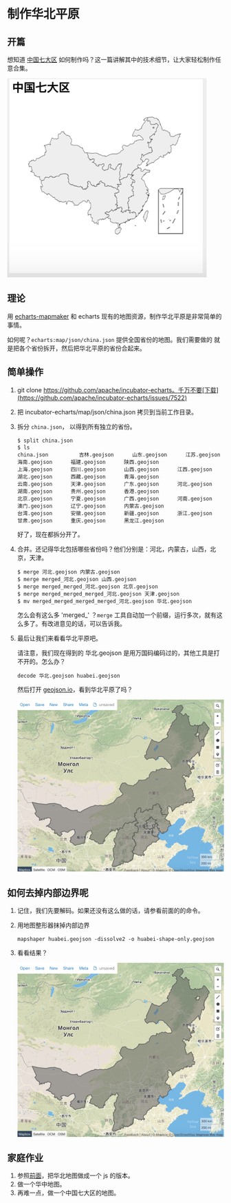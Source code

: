 # 制作华北平原

## 开篇

想知道 [中国七大区](https://echarts-maps.github.io/echarts-china-misc-js/preview.html)
如何制作吗？这一篇讲解其中的技术细节，让大家轻松制作任意合集。

![seven areas](../image/seven-areas.png)

## 理论

用 [echarts-mapmaker](../tools/mapmaker) 和 echarts 现有的地图资源，制作华北平原是非常简单的事情。

如何呢？`echarts:map/json/china.json` 提供全国省份的地图。我们需要做的
就是把各个省份拆开，然后把华北平原的省份合起来。

## 简单操作

1. git clone https://github.com/apache/incubator-echarts。千万不要[下载](https://github.com/apache/incubator-echarts/issues/7522)
1. 把 incubator-echarts/map/json/china.json 拷贝到当前工作目录。
1. 拆分 `china.json`， 以得到所有独立的省份。

    ```
    $ split china.json
    $ ls
    china.json  		吉林.geojson		山东.geojson		江苏.geojson		海南.geojson		福建.geojson		陕西.geojson
    上海.geojson		四川.geojson		山西.geojson		江西.geojson		湖北.geojson		西藏.geojson		青海.geojson
    云南.geojson		天津.geojson		广东.geojson		河北.geojson		湖南.geojson		贵州.geojson		香港.geojson
    北京.geojson		宁夏.geojson		广西.geojson		河南.geojson		澳门.geojson		辽宁.geojson		内蒙古.geojson
    台湾.geojson		安徽.geojson		新疆.geojson		浙江.geojson		甘肃.geojson		重庆.geojson		黑龙江.geojson
    ```

    好了，现在都拆分开了。

2. 合并。还记得华北包括哪些省份吗？他们分别是：河北，内蒙古，山西，北京，天津。

    ```
    $ merge 河北.geojson 内蒙古.geojson 
    $ merge merged_河北.geojson 山西.geojson 
    $ merge merged_merged_河北.geojson 北京.geojson 
    $ merge merged_merged_merged_河北.geojson 天津.geojson 
    $ mv merged_merged_merged_merged_河北.geojson 华北.geojson
    ```

    怎么会有这么多 'merged_' ？`merge` 工具自动加一个前缀，运行多次，就有这么多了。有改进意见的话，可以告诉我。

3. 最后让我们来看看华北平原吧。

    请注意，我们现在得到的 华北.geojson 是用万国码编码过的，其他工具是打不开的。怎么办？

    ```
    decode 华北.geojson huabei.geojson
    ```

    然后打开 [geojson.io](http://geojson.io)，看到华北平原了吗？


    ![华北](../image/hua-bei.png)


## 如何去掉内部边界呢

1. 记住，我们先要解码。如果还没有这么做的话，请参看前面的的命令。
1. 用地图整形器抹掉内部边界

    ```
    mapshaper huabei.geojson -dissolve2 -o huabei-shape-only.geojson
    ```
1. 看看结果？

    ![华北轮廓](../image/hua-bei-contour.png)

## 家庭作业

1. 参照[前面](add-ji-zhou-qu-to-tianjin.md)，把华北地图做成一个 js 的版本。
1. 做一个华中地图。
1. 再难一点，做一个中国七大区的地图。